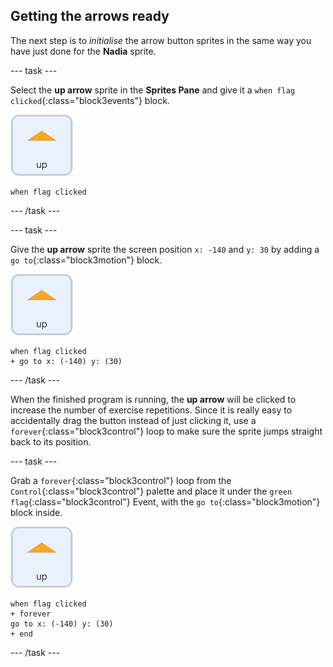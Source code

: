 ## Getting the arrows ready

The next step is to *initialise* the arrow button sprites in the same way you have just done for the **Nadia** sprite.

--- task ---

Select the **up arrow** sprite in the **Sprites Pane** and give it a `when flag clicked`{:class="block3events"} block.

![up arrow sprite icon](images/up_arrow_sprite.png)

```blocks3
when flag clicked
```

--- /task ---

--- task ---

Give the **up arrow** sprite the screen position `x: -140` and `y: 30` by adding a `go to`{:class="block3motion"} block.

![up arrow sprite icon](images/up_arrow_sprite.png)

```blocks3
when flag clicked
+ go to x: (-140) y: (30)
```

--- /task ---

When the finished program is running, the **up arrow** will be clicked to increase the number of exercise repetitions. Since it is really easy to accidentally drag the button instead of just clicking it, use a `forever`{:class="block3control"} loop to make sure the sprite jumps straight back to its position.

--- task ---

Grab a `forever`{:class="block3control"} loop from the `Control`{:class="block3control"} palette and place it under the `green flag`{:class="block3control"} Event, with the `go to`{:class="block3motion"} block inside.

![up arrow sprite icon](images/up_arrow_sprite.png)

```blocks3
when flag clicked
+ forever
go to x: (-140) y: (30)
+ end
```

--- /task ---